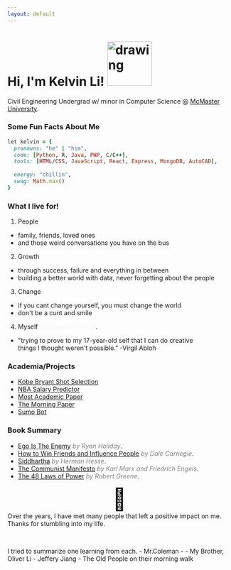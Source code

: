 ```yaml
---
layout: default
---
```

# Hi, I'm Kelvin Li! <img src="https://camo.githubusercontent.com/677c28f873078c7b9b53137bf32a695b9e9d8642c04c2525048fec71053d7305/68747470733a2f2f6d656469612e67697068792e636f6d2f6d656469612f6b425a32313279477a466178676b53494b572f67697068792e676966" alt="drawing" width="100"/>

Civil Engineering Undergrad w/ minor in Computer Science @ [McMaster University](https://www.mcmaster.ca/).

### Some Fun Facts About Me
```ruby
let kelvin = {
  pronouns: "he" | "him",
  code: [Python, R, Java, PHP, C/C++],
  tools: [HTML/CSS, JavaScript, React, Express, MongoDB, AutoCAD],
  
  energy: "chillin",
  swag: Math.max()
}
```

### What I live for!
1. People
- family, friends, loved ones 
- and those weird conversations you have on the bus
2. Growth
- through success, failure and everything in between
- building a better world with data, never forgetting about the people
3. Change
- if you cant change yourself, you must change the world
- don't be a cunt and smile
4. Myself <span style="color:GhostWhite">fuck everyone else</span>.
- "trying to prove to my 17-year-old self that I can do creative<br>things I thought weren't possible." -Virgil Abloh

### Academia/Projects
- [Kobe Bryant Shot Selection](https://www.kaggle.com/likelvin/shot-selection)
- [NBA Salary Predictor](https://www.kaggle.com/likelvin/nba-salary-prediction-w-regression-model)
- [Most Academic Paper](https://www.gsd.inesc-id.pt/~ler/conferencedates.html)
- [The Morning Paper](https://blog.acolyer.org/)
- [Sumo Bot](https://github.com/li-kelvin/arduino-sumo-robot)

### Book Summary 
- [Ego Is The Enemy](https://li-kelvin.github.io/blog/posts/ego-is-the-enemy/)  <span style="color:grey">*by Ryan Holiday*</span>.
- [How to Win Friends and Influence People](https://li-kelvin.github.io/blog/posts/how-to-win-friends-and-influence-people)  <span style="color:grey">*by Dale Carnegie*</span>.
- [Siddhartha](https://li-kelvin.github.io/blog/posts/siddhartha/)  <span style="color:grey">*by Herman Hesse*</span>.
- [The Communist Manifesto](https://li-kelvin.github.io/blog/posts/the-communist-manifesto/)  <span style="color:grey">*by Karl Marx and Friedrich Engels*</span>.
- [The 48 Laws of Power](https://li-kelvin.github.io/blog/posts/the-48-laws-of-power/)  <span style="color:grey">*by Robert Greene*</span>.

<div style="font-size:3rem;width:100%;text-align:center;">🙏</div>
<div style="text-aligh:center;">Over the years, I have met many people that left a positive impact on me. <br> Thanks for stumbling into my life.</div><p>&nbsp;</p>
I tried to summarize one learning from each.
- Mr.Coleman - 
- My Brother, Oliver Li
- Jeffery Jiang
- The Old People on their morning walk 
